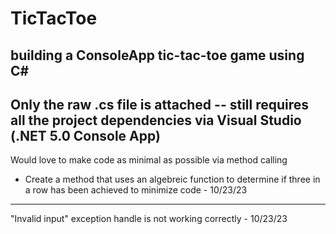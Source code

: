 # TicTacToe
building a ConsoleApp tic-tac-toe game using C#
-----
Only the raw .cs file is attached -- still requires all the project dependencies via Visual Studio (.NET 5.0 Console App)
-----
Would love to make code as minimal as possible via method calling 
  - Create a method that uses an algebreic function to determine if three in a row has been achieved to minimize code - 10/23/23
-----
"Invalid input" exception handle is not working correctly - 10/23/23
